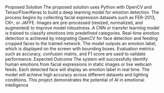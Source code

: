  Proposed Solution
 The proposed solution uses Python with OpenCV and TensorFlow/Keras to build a deep learning model for emotion detection. The process begins by collecting facial expression datasets such as FER-2013, CK+, or JAFFE. Images are pre-processed (resized, normalized, and augmented) to improve model robustness. A CNN or transfer learning model is trained to classify emotions into predefined categories. Real-time emotion detection is achieved by integrating OpenCV for face detection and feeding cropped faces to the trained network. The model outputs an emotion label, which is displayed on the screen with bounding boxes. Evaluation metrics such as accuracy, confusion matrix, and F1 score are used to validate performance.
 Expected Outcome 
The system will successfully identify human emotions from facial expressions in static images or live webcam feeds. Each detected face will display an emotion label in real time. The model will achieve high accuracy across different datasets and lighting conditions. This project demonstrates the potential of AI in emotional intelligence
